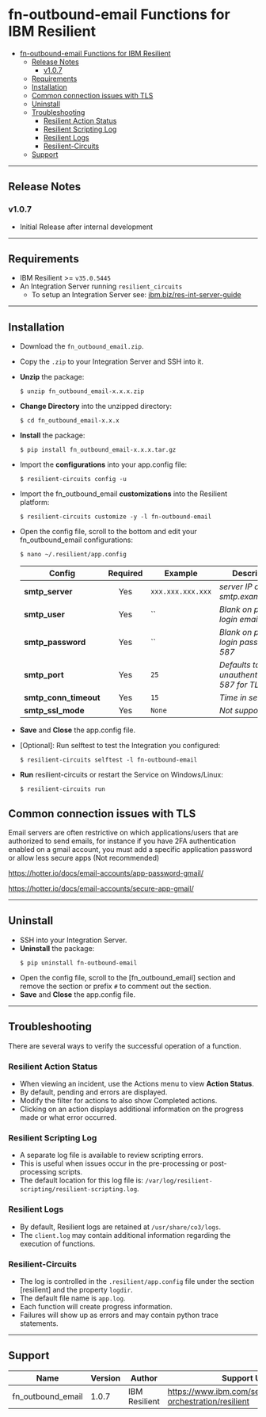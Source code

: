 # fn-outbound-email Functions for IBM Resilient

- [fn-outbound-email Functions for IBM Resilient](#fn-outbound-email-functions-for-ibm-resilient)
  - [Release Notes](#release-notes)
    - [v1.0.7](#v107)
  - [Requirements](#requirements)
  - [Installation](#installation)
  - [Common connection issues with TLS](#common-connection-issues-with-tls)
  - [Uninstall](#uninstall)
  - [Troubleshooting](#troubleshooting)
    - [Resilient Action Status](#resilient-action-status)
    - [Resilient Scripting Log](#resilient-scripting-log)
    - [Resilient Logs](#resilient-logs)
    - [Resilient-Circuits](#resilient-circuits)
  - [Support](#support)

---

## Release Notes
<!--
  Specify all changes in this release. Do not remove the release 
  notes of a previous release
-->
### v1.0.7
* Initial Release after internal development

---

## Requirements
<!--
  List any Requirements 
-->
* IBM Resilient >= `v35.0.5445`
* An Integration Server running `resilient_circuits`
  * To setup an Integration Server see: [ibm.biz/res-int-server-guide](https://ibm.biz/res-int-server-guide)

---

## Installation
* Download the `fn_outbound_email.zip`.
* Copy the `.zip` to your Integration Server and SSH into it.
* **Unzip** the package:
  ```
  $ unzip fn_outbound_email-x.x.x.zip
  ```
* **Change Directory** into the unzipped directory:
  ```
  $ cd fn_outbound_email-x.x.x
  ```
* **Install** the package:
  ```
  $ pip install fn_outbound_email-x.x.x.tar.gz
  ```
* Import the **configurations** into your app.config file:
  ```
  $ resilient-circuits config -u
  ```
* Import the fn_outbound_email **customizations** into the Resilient platform:
  ```
  $ resilient-circuits customize -y -l fn-outbound-email
  ```
* Open the config file, scroll to the bottom and edit your fn_outbound_email configurations:
  ```
  $ nano ~/.resilient/app.config
  ```
  | Config | Required | Example | Description |
  | ------ | :------: | ------- | ----------- |
  | **smtp_server** | Yes | `xxx.xxx.xxx.xxx` | *server IP or smtp.example.com* |
  | **smtp_user** | Yes | `` | *Blank on port 25, login email on 587* |
  | **smtp_password** | Yes | `` | *Blank on port 25, login password on 587* |
  | **smtp_port** | Yes | `25` | *Defaults to unauthenticated, 587 for TLS* |
  | **smtp_conn_timeout** | Yes | `15` | *Time in seconds* |
  | **smtp_ssl_mode** | Yes | `None` | *Not supported* |

* **Save** and **Close** the app.config file.
* [Optional]: Run selftest to test the Integration you configured:
  ```
  $ resilient-circuits selftest -l fn-outbound-email
  ```
* **Run** resilient-circuits or restart the Service on Windows/Linux:
  ```
  $ resilient-circuits run
  ```

## Common connection issues with TLS

Email servers are often restrictive on which applications/users that are authorized to send emails, for instance if you have 2FA authentication enabled on a gmail account, you must add a specific application password or allow less secure apps (Not recommended)

https://hotter.io/docs/email-accounts/app-password-gmail/

https://hotter.io/docs/email-accounts/secure-app-gmail/

---

## Uninstall
* SSH into your Integration Server.
* **Uninstall** the package:
  ```
  $ pip uninstall fn-outbound-email
  ```
* Open the config file, scroll to the [fn_outbound_email] section and remove the section or prefix `#` to comment out the section.
* **Save** and **Close** the app.config file.

---

## Troubleshooting
There are several ways to verify the successful operation of a function.

### Resilient Action Status
* When viewing an incident, use the Actions menu to view **Action Status**.
* By default, pending and errors are displayed.
* Modify the filter for actions to also show Completed actions.
* Clicking on an action displays additional information on the progress made or what error occurred.

### Resilient Scripting Log
* A separate log file is available to review scripting errors.
* This is useful when issues occur in the pre-processing or post-processing scripts.
* The default location for this log file is: `/var/log/resilient-scripting/resilient-scripting.log`.

### Resilient Logs
* By default, Resilient logs are retained at `/usr/share/co3/logs`.
* The `client.log` may contain additional information regarding the execution of functions.

### Resilient-Circuits
* The log is controlled in the `.resilient/app.config` file under the section [resilient] and the property `logdir`.
* The default file name is `app.log`.
* Each function will create progress information.
* Failures will show up as errors and may contain python trace statements.

---


## Support
| Name | Version | Author | Support URL |
| ---- | ------- | ------ | ----------- |
| fn_outbound_email | 1.0.7 | IBM Resilient | https://www.ibm.com/security/intelligent-orchestration/resilient |